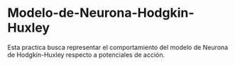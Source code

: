 # Modelo-de-Neurona-Hodgkin-Huxley
Esta practica busca representar el comportamiento del modelo de Neurona de Hodgkin-Huxley respecto a potenciales de acción.
